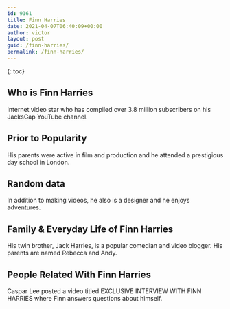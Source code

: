 ```yaml
---
id: 9161
title: Finn Harries
date: 2021-04-07T06:40:09+00:00
author: victor
layout: post
guid: /finn-harries/
permalink: /finn-harries/
---
```



{: toc}


## Who is Finn Harries



Internet video star who has compiled over 3.8 million subscribers on his JacksGap YouTube channel.

                
                
                
## Prior to Popularity



His parents were active in film and production and he attended a prestigious day school in London.

                
                
                
## Random data



In addition to making videos, he also is a designer and he enjoys adventures.

                
                
                
## Family & Everyday Life of Finn Harries



His twin brother, Jack Harries, is a popular comedian and video blogger. His parents are named Rebecca and Andy.

                
                
                
## People Related With Finn Harries



Caspar Lee posted a video titled EXCLUSIVE INTERVIEW WITH FINN HARRIES where Finn answers questions about himself.

                
              
            
          
          
          